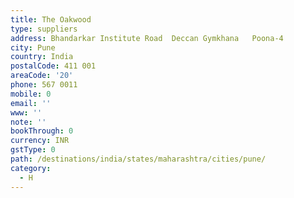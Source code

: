 ```yaml
---
title: The Oakwood
type: suppliers
address: Bhandarkar Institute Road  Deccan Gymkhana   Poona-4
city: Pune
country: India
postalCode: 411 001
areaCode: '20'
phone: 567 0011
mobile: 0
email: ''
www: ''
note: ''
bookThrough: 0
currency: INR
gstType: 0
path: /destinations/india/states/maharashtra/cities/pune/
category:
  - H
---
```


